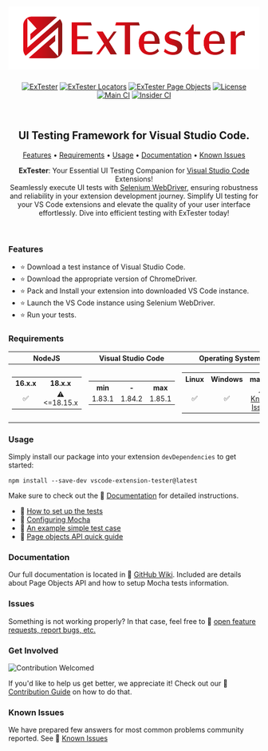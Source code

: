 <h1 align="center">
  <img alt="ExTester for Visual Studio Code" width="" height="125" src="./icons/logo-text-side.png">
</h1>

<p align="center">
  <a href="https://www.npmjs.com/package/vscode-extension-tester"><img src="https://img.shields.io/npm/v/vscode-extension-tester?label=extester&color=orange&style=for-the-badge" alt="ExTester"/></a>
  <a href="https://www.npmjs.com/package/vscode-extension-tester-locators"><img src="https://img.shields.io/npm/v/vscode-extension-tester-locators?color=orange&label=locators&style=for-the-badge" alt="ExTester Locators"/></a>
  <a href="https://www.npmjs.com/package/monaco-page-objects"><img src="https://img.shields.io/npm/v/monaco-page-objects?color=orange&label=page%20objects&style=for-the-badge" alt="ExTester Page Objects"/></a>
  <a href="https://github.com/redhat-developer/vscode-extension-tester/blob/main/LICENSE"><img src="https://img.shields.io/badge/license-Apache%202-blue.svg?style=for-the-badge&logo=appveyor" alt="License"/></a>
  </br>
  <a href="https://github.com/redhat-developer/vscode-extension-tester/actions/workflows/main.yml"><img src="https://img.shields.io/github/actions/workflow/status/redhat-developer/vscode-extension-tester/main.yml?label=Main%20CI&style=for-the-badge" alt="Main CI"></a>
  <a href="https://github.com/redhat-developer/vscode-extension-tester/actions/workflows/insiders.yml"><img src="https://img.shields.io/github/actions/workflow/status/redhat-developer/vscode-extension-tester/insiders.yml?branch=main&label=Insider%20CI&style=for-the-badge" alt="Insider CI"></a>
</p><br/>

<h2 align="center">UI Testing Framework for Visual Studio Code.</h2>

<p align="center">
  <a href="#features">Features</a> •
  <a href="#requirements">Requirements</a> •
  <a href="#usage">Usage</a> •
  <a href="https://github.com/redhat-developer/vscode-extension-tester/wiki/">Documentation</a> •
  <a href="#known-issues">Known Issues</a>
</p>

<p align="center">
<b>ExTester</b>: Your Essential UI Testing Companion for <a href="https://code.visualstudio.com/">Visual Studio Code</a> Extensions!<br>Seamlessly execute UI tests with <a href="https://www.npmjs.com/package/selenium-webdriver">Selenium WebDriver</a>, ensuring robustness and reliability in your extension development journey. Simplify UI testing for your VS Code extensions and elevate the quality of your user interface effortlessly. Dive into efficient testing with ExTester today!
</p><br/>

### Features

- ⭐ Download a test instance of Visual Studio Code.
- ⭐ Download the appropriate version of ChromeDriver.
- ⭐ Pack and Install your extension into downloaded VS Code instance.
- ⭐ Launch the VS Code instance using Selenium WebDriver.
- ⭐ Run your tests.

### Requirements

|NodeJS|Visual Studio Code|Operating System|
|--|--|--|
|<table style="text-align:center;"> <tr><th>16.x.x</th><th>18.x.x</th></tr><tr><td>✅</td><td>⚠️ <=18.15.x</td></tr> </table>| <table style="text-align:center;"> <tr><th>min</th><th>-</th><th>max</th></tr><tr><td>1.83.1</td><td>1.84.2</td><td>1.85.1</td></tr> </table>| <table style="text-align:center;"> <tr><th>Linux</th><th>Windows</th><th>macOS</th></tr><tr><td>✅</td><td>✅</td><td>⚠️ [Known Issues](KNOWN_ISSUES.md#macos-known-limitations-of-native-objects)</td></tr> </table>|

### Usage

Simply install our package into your extension `devDependencies` to get started:

```npm
npm install --save-dev vscode-extension-tester@latest
```

Make sure to check out the 🔗 [Documentation](#documentation) for detailed instructions.

- 📄 [How to set up the tests](../../wiki/Test-Setup)
- 📄 [Configuring Mocha](../../wiki/Mocha-Configuration)
- 📄 [An example simple test case](../../wiki/Writing-Simple-Tests)
- 📄 [Page objects API quick guide](../../wiki/Page-Object-APIs)

### Documentation

Our full documentation is located in 🔗 [GitHub Wiki](https://github.com/redhat-developer/vscode-extension-tester/wiki). Included are details about Page Objects API and how to setup Mocha tests information.

### Issues

Something is not working properly? In that case, feel free to 🔗 [open feature requests, report bugs, etc.](https://github.com/redhat-developer/vscode-extension-tester/issues)

### Get Involved

![Contribution Welcomed](https://img.shields.io/badge/welcomed-yellow.svg?style=for-the-badge&label=contribution)

If you'd like to help us get better, we appreciate it! Check out our 🔗 [Contribution Guide](CONTRIBUTING.md) on how to do that.

### Known Issues

We have prepared few answers for most common problems community reported. See 🔗 [Known Issues](KNOWN_ISSUES.md)
